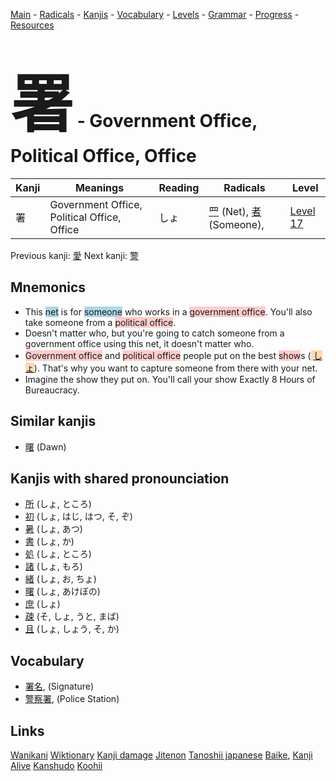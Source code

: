 <style> bigfont {font-size: 100px}</style>
[Main](../README.md) -
[Radicals](../radicals.md) -
[Kanjis](../kanjis.md) -
[Vocabulary](../vocabulary.md) -
[Levels](../levels.md) -
[Grammar](../grammar.md) - 
[Progress](../progress.md) -
[Resources](../resources.md)
# <bigfont> 署</bigfont> - Government Office, Political Office, Office 

| Kanji | Meanings | Reading | Radicals | Level |
| --- | --- | --- | --- | --- |
| 署 | Government Office, Political Office, Office | しょ | [罒](../radicals/罒.md) (Net), [者](../radicals/者.md) (Someone),  | [Level 17](../levels/wk_level17.md) |

Previous kanji: [愛](愛.md) Next kanji: [警](警.md) 

## Mnemonics
 * This <span style="background-color:#ADD8E6"> net</span> is for <span style="background-color:#ADD8E6"> someone</span> who works in a <span style="background-color:#ffcccb"> government office</span>. You'll also take someone from a <span style="background-color:#ffcccb"> political office</span>.
* Doesn't matter who, but you're going to catch someone from a government office using this net, it doesn't matter who.
* <span style="background-color:#ffcccb"> Government office</span> and <span style="background-color:#ffcccb"> political office</span> people put on the best <span style="background-color:#ffcccb"> show</span>s (<span style="background-color:#fed8b1"> [しょ](https://jisho.org/search/しょ)</span>). That's why you want to capture someone from there with your net.
* Imagine the show they put on. You'll call your show Exactly 8 Hours of Bureaucracy.


## Similar kanjis
 * [曙](曙.md) (Dawn)



## Kanjis with shared pronounciation
 * [所](所.md) (しょ, ところ)
* [初](初.md) (しょ, はじ, はつ, そ, ぞ)
* [暑](暑.md) (しょ, あつ)
* [書](書.md) (しょ, か)
* [処](処.md) (しょ, ところ)
* [諸](諸.md) (しょ, もろ)
* [緒](緒.md) (しょ, お, ちょ)
* [曙](曙.md) (しょ, あけぼの)
* [庶](庶.md) (しょ)
* [疎](疎.md) (そ, しょ, うと, まば)
* [且](且.md) (しょ, しょう, そ, か)



## Vocabulary
 * [署名](../vocabulary/署.md), (Signature)
* [警察署](../vocabulary/署.md), (Police Station)




## Links 


[Wanikani](https://www.wanikani.com/kanji/署)
[Wiktionary](https://en.wiktionary.org/wiki/署)
[Kanji damage](http://www.kanjidamage.com/kanji/search?utf8=✓&q=署)
[Jitenon](https://jitenon.com/kanji/署)
[Tanoshii japanese](https://www.tanoshiijapanese.com/dictionary/kanji.cfm?k=署)
[Baike](https://baike.baidu.com/item/署),
[Kanji Alive](https://app.kanjialive.com/署)
[Kanshudo](https://www.kanshudo.com/searchmn?q=署)
[Koohii](https://kanji.koohii.com/study/kanji/署)
